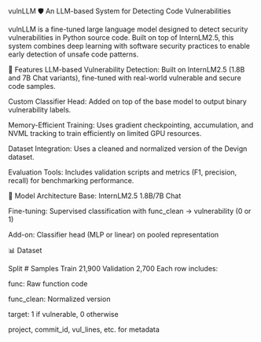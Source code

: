 vulnLLM 🛡️
An LLM-based System for Detecting Code Vulnerabilities

vulnLLM is a fine-tuned large language model designed to detect security vulnerabilities in Python source code. Built on top of InternLM2.5, this system combines deep learning with software security practices to enable early detection of unsafe code patterns.

🚀 Features
LLM-based Vulnerability Detection: Built on InternLM2.5 (1.8B and 7B Chat variants), fine-tuned with real-world vulnerable and secure code samples.

Custom Classifier Head: Added on top of the base model to output binary vulnerability labels.

Memory-Efficient Training: Uses gradient checkpointing, accumulation, and NVML tracking to train efficiently on limited GPU resources.

Dataset Integration: Uses a cleaned and normalized version of the Devign dataset.

Evaluation Tools: Includes validation scripts and metrics (F1, precision, recall) for benchmarking performance.

🧠 Model Architecture
Base: InternLM2.5 1.8B/7B Chat

Fine-tuning: Supervised classification with func_clean → vulnerability (0 or 1)

Add-on: Classifier head (MLP or linear) on pooled representation

📊 Dataset

Split	# Samples
Train	21,900
Validation	2,700
Each row includes:

func: Raw function code

func_clean: Normalized version

target: 1 if vulnerable, 0 otherwise

project, commit_id, vul_lines, etc. for metadata


